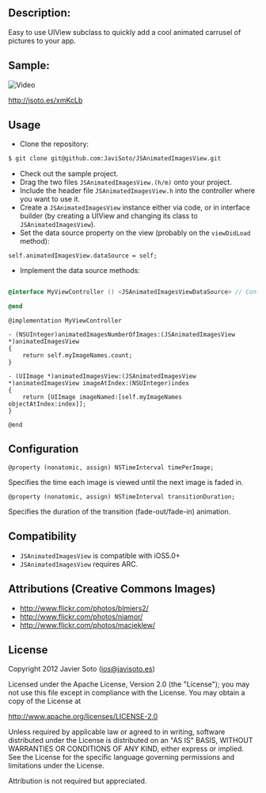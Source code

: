 ## Description:
Easy to use UIView subclass to quickly add a cool animated carrusel of pictures to your app.

## Sample:

![Video](http://cl.ly/1x0P2o2I053L1W2B2h3J/Screen%20Shot%202012-02-15%20at%202.33.09%20PM.png)

http://jsoto.es/xmKcLb

## Usage

- Clone the repository:

```bash
$ git clone git@github.com:JaviSoto/JSAnimatedImagesView.git
```

- Check out the sample project.
- Drag the two files ```JSAnimatedImagesView.(h/m)``` onto your project.
- Include the header file ```JSAnimatedImagesView.h``` into the controller where you want to use it.
- Create a ```JSAnimatedImagesView``` instance either via code, or in interface builder (by creating a UIView and changing its class to ```JSAnimatedImagesView```).
- Set the data source property on the view (probably on the ```viewDidLoad``` method):

```objc
self.animatedImagesView.dataSource = self;
```

- Implement the data source methods:

```objectivec

@interface MyViewController () <JSAnimatedImagesViewDataSource> // Conform to the protocol

@end
```

```objc
@implementation MyViewController

- (NSUInteger)animatedImagesNumberOfImages:(JSAnimatedImagesView *)animatedImagesView
{
	return self.myImageNames.count;
}

- (UIImage *)animatedImagesView:(JSAnimatedImagesView *)animatedImagesView imageAtIndex:(NSUInteger)index
{
	return [UIImage imageNamed:[self.myImageNames objectAtIndex:index]];
}

@end
```

## Configuration

```objc
@property (nonatomic, assign) NSTimeInterval timePerImage;
```

Specifies the time each image is viewed until the next image is faded in.

```objc
@property (nonatomic, assign) NSTimeInterval transitionDuration;
```

Specifies the duration of the transition (fade-out/fade-in) animation.


## Compatibility
- ```JSAnimatedImagesView``` is compatible with iOS5.0+
- ```JSAnimatedImagesView``` requires ARC.

## Attributions (Creative Commons Images)
+ http://www.flickr.com/photos/blmiers2/
+ http://www.flickr.com/photos/niamor/
+ http://www.flickr.com/photos/macieklew/

## License
Copyright 2012 Javier Soto (ios@javisoto.es)

Licensed under the Apache License, Version 2.0 (the "License"); you may not use this file except in compliance with the License. You may obtain a copy of the License at

http://www.apache.org/licenses/LICENSE-2.0

Unless required by applicable law or agreed to in writing, software distributed under the License is distributed on an "AS IS" BASIS, WITHOUT WARRANTIES OR CONDITIONS OF ANY KIND, either express or implied. See the License for the specific language governing permissions and limitations under the License.

Attribution is not required but appreciated.